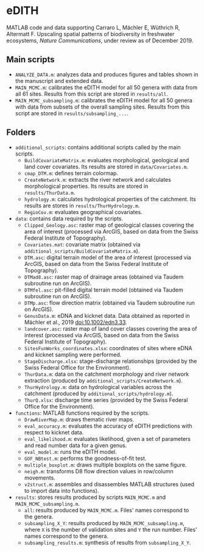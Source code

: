 # eDITH
MATLAB code and data supporting Carraro L, Mächler E, Wüthrich R, Altermatt F. Upscaling spatial patterns of biodiversity in freshwater ecosystems, *Nature Communications*, under review as of December 2019.

## Main scripts
- `ANALYZE_DATA.m`: analyzes data and produces figures and tables shown in the manuscript and extended data.
- `MAIN_MCMC.m`: calibrates the eDITH model for all 50 genera with data from all 61 sites. Results from this script are stored in `results/all`.
- `MAIN_MCMC_subsampling.m`: calibrates the eDITH model for all 50 genera with data from subsets of the overall sampling sites. Results from this script are stored in `results/subsampling_...`.

## Folders
- `additional_scripts`: contains additional scripts called by the main scripts.
	- `BuildCovariateMatrix.m`: evaluates morphological, geological and land cover covariates. Its results are stored in `data/Covariates.m`.
	- `cmap_DTM.m`: defines terrain colormap.
	- `CreateNetwork.m`: extracts the river network and calculates morphological properties. Its results are stored in `results/ThurData.m`.
	- `hydrology.m`: calculates hydrological properties of the catchment. Its results are stores in `results/ThurHydrology.m`. 
	- `RegioCov.m`: evaluates geographical covariates.
- `data`: contains data required by the scripts.
	- `Clipped_Geology.asc`: raster map of geological classes covering the area of interest (processed via ArcGIS, based on data from the Swiss Federal Institute of Topography).
	- `Covariates.mat`: covariate matrix (obtained via `additional_scripts/BuildCovariateMatrix.m`).
	- `DTM.asc`: digital terrain model of the area of interest (processed via ArcGIS, based on data from the Swiss Federal Institute of Topography).
	- `DTMad8.asc`: raster map of drainage areas (obtained via Taudem subroutine run on ArcGIS).
	- `DTMfel.asc`: pit-filled digital terrain model (obtained via Taudem subroutine run on ArcGIS).
	- `DTMp.asc`: flow direction matrix (obtained via Taudem subroutine run on ArcGIS).
	- `GenusData.m`: eDNA and kicknet data. Data obtained as reported in Mächler et al., 2019 <doi:10.1002/edn3.33>.
	- `landcover.asc`: raster map of land cover classes covering the area of interest (processed via ArcGIS, based on data from the Swiss Federal Institute of Topography).
	- `SitesFunWorks_coordinates.xlsx`: coordinates of sites where eDNA and kicknet sampling were performed.
	- `StageDischarge.xlsx`: stage-discharge relationships (provided by the Swiss Federal Office for the Environment).
	- `ThurData.m`: data on the catchment morphology and river network extraction (produced by `additional_scripts/CreateNetwork.m`).
	- `ThurHydrology.m`: data on hydrological variables across the catchment (produced by `additional_scripts/hydrology.m`).
	- `ThurQ.xlsx`: discharge time series (provided by the Swiss Federal Office for the Environment).
- `functions`: MATLAB functions required by the scripts.
	- `DrawRiverMap.m`: draws thematic river maps.
	- `eval_accuracy.m`: evaluates the accuracy of eDITH predictions with respect to kicknet data.
	- `eval_likelihood.m`: evaluates likelihood, given a set of parameters and read number data for a given genus.
	- `eval_model.m`: runs the eDITH model.
	- `GOF_NBtest.m`: performs the goodness-of-fit test.
	- `multiple_boxplot.m`: draws multiple boxplots on the same figure.
	- `neigh.m`: transforms D8 flow direction values in row/column movements.
	- `v2struct.m`: assembles and disassembles MATLAB structures (used to import data into functions).
- `results`: stores results produced by scripts `MAIN_MCMC.m` and `MAIN_MCMC_subsampling.m`.
	- `all`: results produced by `MAIN_MCMC.m`. Files' names correspond to the genera. 
	-  `subsampling_X_Y`: results produced by `MAIN_MCMC_subsampling.m`, where `X` is the number of validation sites and `Y` the run number. Files' names correspond to the genera.
	- `subsampling_results.m`: synthesis of results from `subsampling_X_Y`.
	